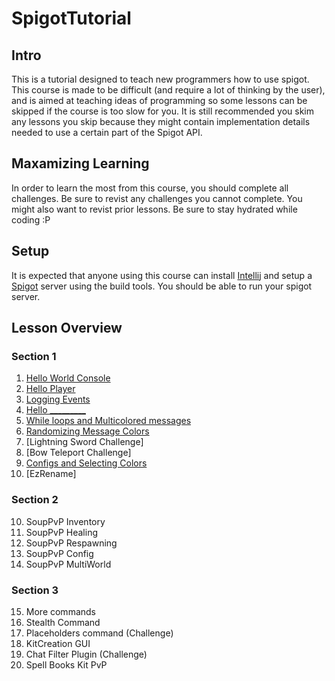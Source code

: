 # SpigotTutorial

## Intro
This is a tutorial designed to teach new programmers how to use spigot. This course is made to be difficult (and require a lot of thinking by the user), and is aimed at teaching ideas of programming so some lessons can be skipped if the course is too slow for you. It is still recommended you skim any lessons you skip because they might contain implementation details needed to use a certain part of the Spigot API.

## Maxamizing Learning
In order to learn the most from this course, you should complete all challenges. Be sure to revist any challenges you cannot complete. You might also want to revist prior lessons. Be sure to stay hydrated while coding :P


## Setup
It is expected that anyone using this course can install [Intellij](https://www.jetbrains.com/idea/) and setup a [Spigot](https://www.spigotmc.org/) server using the build tools. You should be able to run your spigot server.

## Lesson Overview

### Section 1
1. [Hello World Console](https://github.com/Exeton/SpigotTutorial/blob/master/Lessons/Lesson%201%20~%20Hello%20World%20Console.md)
2. [Hello Player](https://github.com/Exeton/SpigotTutorial/blob/master/Lessons/Lesson%202%20~%20Hello%20World%20Message.md)
3. [Logging Events](https://github.com/Exeton/SpigotTutorial/blob/master/Lessons/Lesson%203%20~%20Logging%20Events.md)
4. [Hello _________](https://github.com/Exeton/SpigotTutorial/blob/master/Lessons/Lesson%204%20~%20Hello%20__________.md)
5. [While loops and Multicolored messages](https://github.com/Exeton/SpigotTutorial/blob/master/Lessons/Lesson%205%20~%20While%20loops%20and%20Multicolored%20messages.md)
6. [Randomizing Message Colors](https://github.com/Exeton/SpigotTutorial/blob/master/Lessons/Lesson%206%20~%20Randomizing%20Message%20Colors.md)
7. [Lightning Sword Challenge]
8. [Bow Teleport Challenge]
9. [Configs and Selecting Colors](https://github.com/Exeton/SpigotTutorial/blob/master/Lessons/Lesson%206.5%20~%20Configs%20and%20Selecting%20Colors.md)
10. [EzRename]


### Section 2
10. SoupPvP Inventory
11. SoupPvP Healing
12. SoupPvP Respawning
13. SoupPvP Config
14. SoupPvP MultiWorld

### Section 3
15. More commands
16. Stealth Command
17. Placeholders command (Challenge)
18. KitCreation GUI
19. Chat Filter Plugin (Challenge)
20. Spell Books Kit PvP
